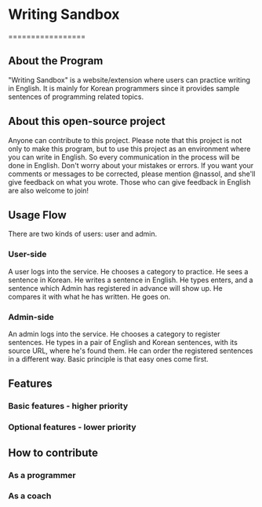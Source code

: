 # Writing Sandbox
=================

## About the Program

"Writing Sandbox" is a website/extension where users can practice writing in English. It is mainly for Korean programmers since it provides sample sentences of programming related topics. 

## About this open-source project

Anyone can contribute to this project. Please note that this project is not only to make this program, but to use this project as an environment where you can write in English. So every communication in the process will be done in English. Don't worry about your mistakes or errors. If you want your comments or messages to be corrected, please mention @nassol, and she'll give feedback on what you wrote. Those who can give feedback in English are also welcome to join!  

## Usage Flow

There are two kinds of users: user and admin.

### User-side

A user logs into the service. 
He chooses a category to practice. 
He sees a sentence in Korean.
He writes a sentence in English.
He types enters, and a sentence which Admin has registered in advance will show up.
He compares it with what he has written.
He goes on.

### Admin-side

An admin logs into the service.
He chooses a category to register sentences.
He types in a pair of English and Korean sentences, with its source URL, where he's found them.
He can order the registered sentences in a different way. Basic principle is that easy ones come first.

## Features

### Basic features - higher priority


### Optional features - lower priority


## How to contribute

### As a programmer



### As a coach 





